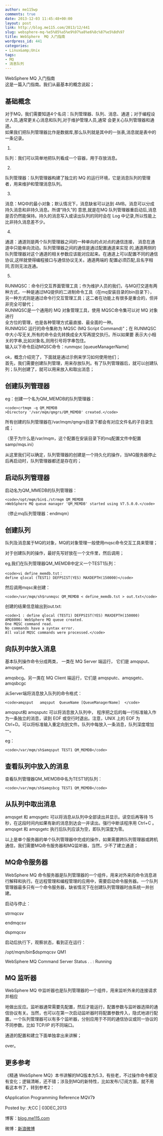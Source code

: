 ```yaml
---
author: me115wp
comments: true
date: 2013-12-03 11:45:48+00:00
layout: post
link: http://blog.me115.com/2013/12/441
slug: websphere-mq-%e5%85%a5%e9%97%a8%e6%8c%87%e5%8d%97
title: WebSphere  MQ 入门指南
wordpress_id: 441
categories:
- Linux&amp;Unix
tags:
- MQ
- 消息队列
---
```


WebSphere MQ 入门指南     
这是一篇入门指南。我们从最基本的概念说起；





## 基础概念





对于MQ，我们需要知道4个名词：队列管理器、队列、消息、通道；对于编程设计人员,通常更关心消息和队列,对于维护管理人员,通常 会更关心队列管理器和通道。     
如果我们把队列管理器比作是数据库,那么队列就是其中的一张表,消息就是表中的一条记录。





  
  1.     

队列：我们可以简单地把队列看成一个容器，用于存放消息。

  
   
  2.     

队列管理器：队列管理器构建了独立的 MQ 的运行环境，它是消息队列的管理者，用来维护和管理消息队列。

  
   
  3.     

消息：MQ中的最小对象；默认情况下，消息缺省可以达到 4MB。消息可以分成持久消息和非持久消息。所谓“持久”的 意思,就是在MQ 队列管理器重启动后,消息是否仍然能保持。持久的消息写入或读出队列的同时会在 Log 中记录,所以性能上比非持久消息差不少。

  
   
  4.     

通道：通道则是两个队列管理器之间的一种单向的点对点的通信连接， 消息在通道中只能单向流动。队列管理器之间的通信是通过配置通道来实现 的,通道两侧的队列管理器对这个通道的相关参数应该能对应起来。在通道上可以配置不同的通信协议,这样就使得编程接口与通信协议无关。通道两端的 配置必须匹配,且名字相同,否则无法连通。

  
   
  5.     

RUNMQSC：命令行交互界面管理工具；作为维护人员的我们，与MQ打交道有两种方式，一种是通过MQ提供的二进制命令工具（在mq安装目录的bin目录下），另一种方式则是通过命令行交互管理工具；这二者在功能上有很多是重合的，但并非完全可替代；         
RUNMQSC是一个通用的 MQ 对象管理工具，使用 MQSC命令集可以对 MQ 对象进行          
全方位的管理，也是各种管理方式最直接、最全面的一种。          
RUNMQSC 运行的命令集称为 MQSC (MQ Script Command)"；在 RUNMQSC 中大小写无关,所有的命令会先转换成全大写再提交执行。所以如果要 表示大小相关的字串,比如对象名,则用引号将字串包住。          
输入以下命令启动MQSC命令：runmqsc [queueManagerName]

  




ok，概念介绍完了，下面就是通过示例来学习如何使用他们；     
首先，我们需要创建队列管理，用来存放队列。有了队列管理器后，就可以创建队列；队列创建了，就可以用来放入和取出消息；





## 创建队列管理器





eg：创建一个名为QM_MEMDB的队列管理器：




    
    <code>crtmqm -q QM_MEMDB
    >Directory '/var/mqm/qmgrs/QM_MEMDB' created.</code>





所有创建的队列管理器在/var/mqm/qmgrs目录下都会有对应文件名的子目录生成；
    
（至于为什么是/var/mqm，这个配置在安装目录下的mq配置文件中配置samp/mqs.ini）

    
从这里我们可以确定，队列管理器的创建是一个持久化的操作，当MQ服务器停止后再启动时，队列管理器都还是存在的；





## 启动队列管理器





启动名为QM_MMEDB的队列管理器：




    
    <code>/opt/mqm/bin$./strmqm QM_MEMDB
    >WebSphere MQ queue manager 'QM_MEMDB' started using V7.5.0.0.</code>





（停止mq队列管理器：endmqm）





## 创建队列





队列及消息属于MQ的对象，MQ的对象管理一般使用mqsc命令交互工具来管理；
    
对于创建队列的操作，最好先写好放在一个文件里，然后调用；

    
eg,我们在队列管理器QM_MEMDB中定义一个TEST1队列：




    
    <code>vi define_memdb.tst：
    define qlocal (TEST1) DEFPSIST(YES) MAXDEPTH(150000)</code>





然后调用mqsc来创建：




    
    <code>/var/mqm/sh$runmqsc QM_MEMDB < define_memdb.tst > out.txt</code>





创建的结果信息输出到out.txt:




    
    <code>1 : define qlocal (TEST1) DEFPSIST(YES) MAXDEPTH(150000)
    AMQ8006: WebSphere MQ queue created.
    One MQSC command read.
    No commands have a syntax error.
    All valid MQSC commands were processed.</code>





## 向队列中放入消息





基本队列操作命令分成两类， 一类在 MQ Server 端运行， 它们是 amqsput、 amqsget、
    
amqsbcg。另一类在 MQ Client 端运行，它们是 amqsputc、amqsgetc、amqsbcgc

    
从Server端将消息放入队列的命令格式：




    
    <code>amqsput   amqsput  QueueName [QueueManagerName]  </code>





amqsput和 amqsputc 可以将消息放入队列中， 程序把之后的每一行标准输入作为一条独立的消息，读到 EOF 或空行时退出。注意，UNIX 上的 EOF 为 Ctrl+D。可以将标准输入重定向到文件。队列中每放入一条消息，队列深度增加一。
    
eg：




    
    <code>/var/mqm/sh$amqsput TEST1 QM_MEMDB</code>





## 查看队列中放入的消息





查看队列管理器QM_MEMDB中名为TEST1的队列：




    
    <code>/var/mqm/sh$amqsbcg TEST1 QM_MEMDB</code>





## 从队列中取出消息





amqsget 和 amqsgetc 可以将消息从队列中全部读出并显示。读空后再等待 15 秒，在这段时间内如果有新的消息到达会一并读出。强行中断该程序用 Ctrl+C 。amqsget 和 amqsgetc 执行后队列应该为空，即队列深度为零。





以上是单个服务器的单个队列管理器中完成的操作，如果需要跨队列管理器或跨机通信，我们需要MQ命令服务器和MQ监听器，当然，少不了建立通道；





## MQ命令服务器





WebSphere MQ 命令服务器是队列管理器的一个组件，用来对外来的命令消息进行解释和执行。在远程管理和编程管理的应用中，需要启动命令服务器。一个队列管理器最多只有一个命令服务器，缺省情况下在创建队列管理器时由系统一并创建。
    
启动与停止：

    
strmqcsv

    
endmqcsv

    
dspmqcsv

    
启动后执行下，观察状态，看到正在运行：

    
/opt/mqm/bin$dspmqcsv QM1

    
WebSphere MQ Command Server Status . . : Running





## MQ 监听器





WebSphere MQ 中监听器也是队列管理器的一个组件，用来监听外来的连接请求并相应
    
地做出反应。监听器通常需要先配置，然后才能运行，配置参数与监听器选择的通信协议有关。当然，也可以在第一次启动监听器时将配置参数传入，隐式地进行配置。一个队列管理器可以有多个监听器，分别应用于不同的通信协议或同一协议的不同参数。比如 TCP/IP 的不同端口。





通道的配置和建立下面单独拿出来讲解；
    
over。





## 更多参考





《精通 WebSphere MQ》本书讲解的MQ版本为5.3，有些老，不过操作命令都没有变化；逻辑清晰，还不错；涉及到MQ的新特性，比如发布/订阅方面，就不用看这本书了，转到参考2：
    
《Application Programming Reference MQV7》





Posted by: 大CC | 03DEC,2013
    
博客：[blog.me115.com](http://blog.me115.com)

    
微博：[新浪微博](http://weibo.com/bigcc115)



